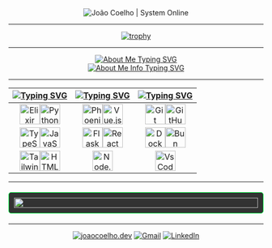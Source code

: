 <div align="center">
  <img src="https://readme-typing-svg.herokuapp.com?font=Fira+Code&size=32&duration=2500&pause=1000&color=00FF41&center=true&vCenter=true&random=false&width=600&height=100&lines=%3C+JO%C3%83O+COELHO+%2F%3E;%3E+SYSTEM+ONLINE" alt="João Coelho | System Online" />
</div>

<hr>

<div align="center">
  
  [![trophy](https://github-profile-trophy.vercel.app/?username=JoaoCoelho2003&theme=matrix&title=-Stars)](https://github.com/ryo-ma/github-profile-trophy)
  
</div>

<hr>

<div align="center">
  <a href="https://git.io/typing-svg">
    <img src="https://readme-typing-svg.demolab.com?font=Courier+New&size=24&duration=1000&pause=1000&repeat=false&color=00FF41&center=true&vCenter=true&width=600&height=60&lines=About+Me" alt="About Me Typing SVG" />
  </a>
</div>

<div align="center">
  <a href="https://git.io/typing-svg">
    <img src="https://readme-typing-svg.demolab.com?font=Courier+New&size=18&duration=700&pause=100&color=00FF41&center=true&vCenter=true&multiline=true&repeat=false&width=600&height=180&lines=%F0%9F%A7%A0+NAME%3A+Jo%C3%A3o+Coelho;%E2%9A%A1+STATUS%3A+First-year+Master's+Student+%7C+Software+Engineerr;%F0%9F%8C%90+LOCATION%3A+University+of+Minho%2C+Braga%2C+Portugal;%F0%9F%92%BB+FOCUS%3A+Elixir+and+Phoenix+Framework;%F0%9F%A4%96+INTERESTS%3A+AI%2C+Video+Games%2C+Music" alt="About Me Info Typing SVG" />
  </a>
</div>

<hr>


| [![Typing SVG](https://readme-typing-svg.herokuapp.com?font=Fira+Code&size=25&pause=1000&color=00FF2B&center=true&vCenter=true&repeat=false&random=false&width=300&lines=Languages)](https://git.io/typing-svg) | [![Typing SVG](https://readme-typing-svg.herokuapp.com?font=Fira+Code&size=25&pause=1000&color=00FF2B&center=true&vCenter=true&repeat=false&random=false&width=300&lines=Frameworks)](https://git.io/typing-svg) | [![Typing SVG](https://readme-typing-svg.herokuapp.com?font=Fira+Code&size=25&pause=1000&color=00FF2B&center=true&vCenter=true&repeat=false&random=false&width=300&lines=Tools)](https://git.io/typing-svg) |
| ----- | ---- | ---- |
| <div align="center"><img src="https://cdn.jsdelivr.net/gh/devicons/devicon@latest/icons/elixir/elixir-original.svg" title="Elixir" width="40" height="40"/><img src="https://cdn.jsdelivr.net/gh/devicons/devicon/icons/python/python-original.svg" title="Python" width="40" height="40"/></div> | <div align="center"><img src="https://cdn.jsdelivr.net/gh/devicons/devicon/icons/phoenix/phoenix-original.svg" title="Phoenix" width="40" height="40"/><img src="https://cdn.jsdelivr.net/gh/devicons/devicon/icons/vuejs/vuejs-original.svg" title="Vue.js" width="40" height="40"/></div> | <div align="center"><img src="https://cdn.jsdelivr.net/gh/devicons/devicon/icons/git/git-original.svg" title="Git" width="40" height="40"/><img src="https://cdn.jsdelivr.net/gh/devicons/devicon/icons/github/github-original.svg" title="GitHub" width="40" height="40"/></div> |
| <div align="center"><img src="https://cdn.jsdelivr.net/gh/devicons/devicon/icons/typescript/typescript-original.svg" title="TypeScript" width="40" height="40"/><img src="https://cdn.jsdelivr.net/gh/devicons/devicon/icons/javascript/javascript-original.svg" title="JavaScript" width="40" height="40"/></div> | <div align="center"><img src="https://cdn.jsdelivr.net/gh/devicons/devicon/icons/flask/flask-original.svg" title="Flask" width="40" height="40"/><img src="https://cdn.jsdelivr.net/gh/devicons/devicon/icons/react/react-original.svg" title="React" width="40" height="40"/></div> | <div align="center"><img src="https://cdn.jsdelivr.net/gh/devicons/devicon/icons/docker/docker-plain.svg" title="Docker" width="40" height="40"/><img src="https://cdn.jsdelivr.net/gh/devicons/devicon/icons/bun/bun-original.svg" title="Bun" width="40" height="40"/></div> |
| <div align="center"><img src="https://cdn.jsdelivr.net/gh/devicons/devicon@latest/icons/tailwindcss/tailwindcss-original.svg" title="Tailwind" width="40" height="40"/><img src="https://cdn.jsdelivr.net/gh/devicons/devicon/icons/html5/html5-plain.svg" title="HTML5" width="40" height="40"/></div> | <div align="center"><img src="https://cdn.jsdelivr.net/gh/devicons/devicon/icons/nodejs/nodejs-original.svg" title="Node.js" width="40" height="40"/></div> |<div align="center"><img src="https://cdn.jsdelivr.net/gh/devicons/devicon@latest/icons/vscode/vscode-original.svg" title="VsCode" width="40" height="40"/></div>|



<hr>

<div style="display: flex; flex-direction: column; gap: 20px; margin: 20px 0;">
  <div style="border: 1px solid #00FF41; border-radius: 5px; padding: 10px; background-color: rgba(0, 0, 0, 0.8);">
    <img src="https://github-readme-stats.vercel.app/api?username=JoaoCoelho2003&show_icons=true&theme=chartreuse-dark&hide_border=true&bg_color=0D1117&title_color=00FF41&icon_color=00FF41&text_color=00DD3B" style="width: 100%;" />
  </div>
</div>




<hr>

<div align="center">
  
[![joaocoelho.dev](https://img.shields.io/badge/joaocoelho.dev-000000?style=for-the-badge)](https://joaocoelho.dev)
[![Gmail](https://img.shields.io/badge/Email-41454a?style=for-the-badge&logo=maildotru&logoColor=white)](mailto:me@joaocoelho.dev)
[![LinkedIn](https://img.shields.io/badge/LinkedIn-0077B5?style=for-the-badge)](https://www.linkedin.com/in/joaocoelho03)

</div>

